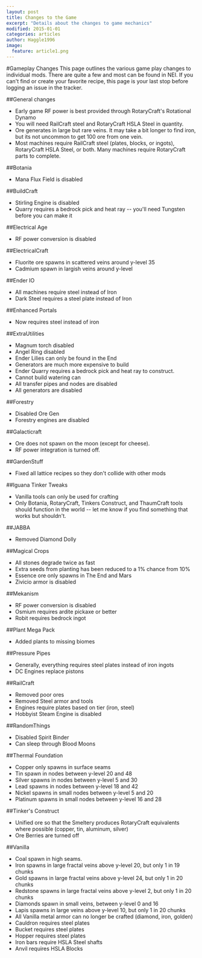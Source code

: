 ```yaml
---
layout: post
title: Changes to the Game
excerpt: "Details about the changes to game mechanics"
modified: 2015-01-01
categories: articles
author: Haggle1996
image:
  feature: article1.png
---
```


#Gameplay Changes
This page outlines the various game play changes to individual mods. There are quite a few and most can be found in NEI. If you can't find or create your favorite recipe, this page is your last stop before logging an issue in the tracker.

##General changes
- Early game RF power is best provided through RotaryCraft's Rotational Dynamo
- You will need RailCraft steel and RotaryCraft HSLA Steel in quantity.
- Ore generates in large but rare veins. It may take a bit longer to find iron, but its not uncommon to get 100 ore from one vein.
- Most machines require RailCraft steel (plates, blocks, or ingots), RotaryCraft HSLA Steel, or both. Many machines require RotaryCraft parts to complete.

##Botania
- Mana Flux Field is disabled

##BuildCraft
- Stirling Engine is disabled
- Quarry requires a bedrock pick and heat ray -- you'll need Tungsten before you can make it

##Electrical Age
- RF power conversion is disabled

##ElectricalCraft
- Fluorite ore spawns in scattered veins around y-level 35
- Cadmium spawn in largish veins around y-level 

##Ender IO
- All machines require steel instead of Iron
- Dark Steel requires a steel plate instead of Iron

##Enhanced Portals
- Now requires steel instead of iron

##ExtraUtilities
- Magnum torch disabled
- Angel Ring disabled
- Ender Lilies can only be found in the End
- Generators are much more expensive to build
- Ender Quarry requires a bedrock pick and heat ray to construct.
- Cannot build watering can
- All transfer pipes and nodes are disabled
- All generators are disabled

##Forestry
- Disabled Ore Gen
- Forestry engines are disabled

##Galacticraft
- Ore does not spawn on the moon (except for cheese).
- RF power integration is turned off.

##GardenStuff
- Fixed all lattice recipes so they don't collide with other mods

##Iguana Tinker Tweaks
- Vanilla tools can only be used for crafting
- Only Botania, RotaryCraft, Tinkers Construct, and ThaumCraft tools should function in the world -- let me know if you find something that works but shouldn't.

##JABBA
- Removed Diamond Dolly

##Magical Crops
- All stones degrade twice as fast
- Extra seeds from planting has been reduced to a 1% chance from 10%
- Essence ore only spawns in The End and Mars
- Zivicio armor is disabled

##Mekanism
- RF power conversion is disabled
- Osmium requires ardite pickaxe or better
- Robit requires bedrock ingot

##Plant Mega Pack
- Added plants to missing biomes

##Pressure Pipes
- Generally, everything requires steel plates instead of iron ingots
- DC Engines replace pistons

##RailCraft
- Removed poor ores
- Removed Steel armor and tools
- Engines require plates based on tier (iron, steel)
- Hobbyist Steam Engine is disabled

##RandomThings
- Disabled Spirit Binder
- Can sleep through Blood Moons

##Thermal Foundation
- Copper only spawns in surface seams
- Tin spawn in nodes between y-level 20 and 48
- Silver spawns in nodes between y-level 5 and 30
- Lead spawns in nodes between y-level 18 and 42
- Nickel spawns in small nodes between y-level 5 and 20
- Platinum spawns in small nodes between y-level 16 and 28

##Tinker's Construct
- Unified ore so that the Smeltery produces RotaryCraft equivalents where possible (copper, tin, aluminum, silver)
- Ore Berries are turned off

##Vanilla
- Coal spawn in high seams.
- Iron spawns in large fractal veins above y-level 20, but only 1 in 19 chunks
- Gold spawns in large fractal veins above y-level 24, but only 1 in 20 chunks
- Redstone spawns in large fractal veins above y-level 2, but only 1 in 20 chunks
- Diamonds spawn in small veins, between y-level 0 and 16
- Lapis spawns in large veins above y-level 10, but only 1 in 20 chunks
- All Vanilla metal armor can no longer be crafted (diamond, iron, golden)
- Cauldron requires steel plates
- Bucket requires steel plates
- Hopper requires steel plates
- Iron bars require HSLA Steel shafts
- Anvil requires HSLA Blocks